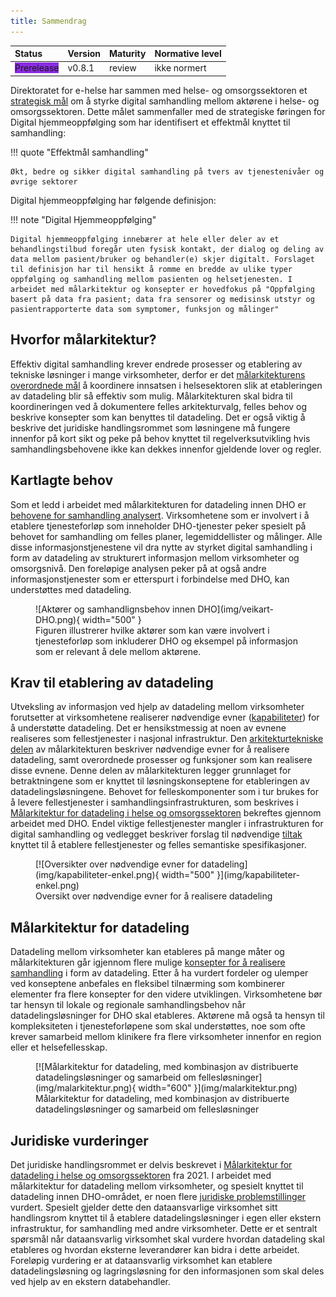 ```yaml
---
title: Sammendrag
---
```


| Status | Version | Maturity | Normative level |
|:-------------|:------------------|:------|:-------|
| <span style="background-color:BlueViolet">Prerelease</span> | v0.8.1 | review | ikke normert |

Direktoratet for e-helse har sammen med helse- og omsorgssektoren et [strategisk mål](https://www.ehelse.no/strategi/nasjonal-e-helsestrategi-for-helse-og-omsorgssektoren/mal-4-tilgjengelig-informasjon-og-styrket-samhandling) om å styrke digital samhandling mellom aktørene i helse- og omsorgssektoren. Dette målet sammenfaller med de strategiske føringen for Digital hjemmeoppfølging som har identifisert et effektmål knyttet til samhandling:  

!!! quote "Effektmål samhandling"

    Økt, bedre og sikker digital samhandling på tvers av tjenestenivåer og øvrige sektorer

Digital hjemmeoppfølging har følgende definisjon:

!!! note "Digital Hjemmeoppfølging"

    Digital hjemmeoppfølging innebærer at hele eller deler av et behandlingstilbud foregår uten fysisk kontakt, der dialog og deling av data mellom pasient/bruker og behandler(e) skjer digitalt. Forslaget til definisjon har til hensikt å romme en bredde av ulike typer oppfølging og samhandling mellom pasienten og helsetjenesten. I arbeidet med målarkitektur og konsepter er hovedfokus på "Oppfølging basert på data fra pasient; data fra sensorer og medisinsk utstyr og pasientrapporterte data som symptomer, funksjon og målinger"

## Hvorfor målarkitektur?

Effektiv digital samhandling krever endrede prosesser og etablering av tekniske løsninger i mange virksomheter, derfor er det [målarkitekturens overordnede mål](innledning/index.md#formalet-med-malarkitekturen) å koordinere innsatsen i helsesektoren slik at etableringen av datadeling blir så effektiv som mulig. Målarkitekturen skal bidra til koordineringen ved å dokumentere felles arkitekturvalg, felles behov og beskrive konsepter som kan benyttes til datadeling. Det er også viktig å beskrive det juridiske handlingsrommet som løsningene må fungere innenfor på kort sikt og peke på behov knyttet til regelverksutvikling hvis samhandlingsbehovene ikke kan dekkes innenfor gjeldende lover og regler.

## Kartlagte behov

Som et ledd i arbeidet med målarkitekturen for datadeling innen DHO er [behovene for samhandling analysert](behov/index.md). Virksomhetene som er involvert i å etablere tjenesteforløp som inneholder DHO-tjenester peker spesielt på behovet for samhandling om felles planer, legemiddellister og målinger. Alle disse informasjonstjenestene vil dra nytte av styrket digital samhandling i form av datadeling av strukturert informasjon mellom virksomheter og omsorgsnivå. Den foreløpige analysen peker på at også andre informasjonstjenester som er etterspurt i forbindelse med DHO, kan understøttes med datadeling.

<figure markdown>
  ![Aktører og samhandlignsbehov innen DHO](img/veikart-DHO.png){ width="500" }
  <figcaption>Figuren illustrerer hvilke aktører som kan være involvert i tjenesteforløp som inkluderer DHO og eksempel på informasjon som er relevant å dele mellom aktørene.</figcaption>
</figure>

## Krav til etablering av datadeling

Utveksling av informasjon ved hjelp av datadeling mellom virksomheter forutsetter at virksomhetene realiserer nødvendige evner ([kapabiliteter](vedlegg/Kapabiliteter.md)) for å understøtte datadeling. Det er hensikstmessig at noen av evnene realiseres som fellestjenester i nasjonal infrastruktur. Den [arkitekturtekniske delen](kravoganbefalinger/index.md) av målarkitekturen beskriver nødvendige evner for å realisere datadeling, samt overordnede prosesser og funksjoner som kan realisere disse evnene. Denne delen av målarkitekturen legger grunnlaget for betraktningene som er knyttet til løsningskonseptene for etableringen av datadelingsløsningene. Behovet for felleskomponenter som i tur brukes for å levere fellestjenester i samhandlingsinfrastrukturen, som beskrives i [Målarkitektur for datadeling i helse og omsorgssektoren](https://www.ehelse.no/standardisering/standarder/malarkitektur-for-datadeling-i-helse-og-omsorgssektoren) bekreftes gjennom arbeidet med DHO. Endel viktige fellestjenester mangler i infrastrukturen for digital samhandling og vedlegget beskriver forslag til nødvendige [tiltak](vedlegg/Anbefalte-tiltak.md) knyttet til å etablere fellestjenester og felles semantiske spesifikasjoner.

<figure markdown>
  [![Oversikter over nødvendige evner for datadeling](img/kapabiliteter-enkel.png){ width="500" }](img/kapabiliteter-enkel.png)
  <figcaption>Oversikt over nødvendige evner for å realisere datadeling</figcaption>
</figure>

## Målarkitektur for datadeling

Datadeling mellom virksomheter kan etableres på mange måter og målarkitekturen går igjennom flere mulige [konsepter for å realisere samhandling](vedlegg/Konsepter-realisering.md) i form av datadeling. Etter å ha vurdert fordeler og ulemper ved konseptene anbefales en fleksibel tilnærming som kombinerer elementer fra flere konsepter for den videre utviklingen. Virksomhetene bør tar hensyn til lokale og regionale samhandlingsbehov når datadelingsløsninger for DHO skal etableres. Aktørene må også ta hensyn til kompleksiteten i tjenesteforløpene som skal understøttes, noe som ofte krever samarbeid mellom klinikere fra flere virksomheter innenfor en region eller et helsefellesskap.  

<figure markdown>
  [![Målarkitektur for datadeling, med kombinasjon av distribuerte datadelingsløsninger og samarbeid om fellesløsninger](img/malarkitektur.png){ width="600" }](img/malarkitektur.png)
  <figcaption>Målarkitektur for datadeling, med kombinasjon av distribuerte datadelingsløsninger og samarbeid om fellesløsninger</figcaption>
</figure>

## Juridiske vurderinger

Det juridiske handlingsrommet er delvis beskrevet i [Målarkitektur for datadeling i helse og omsorgssektoren](https://www.ehelse.no/standardisering/standarder/malarkitektur-for-datadeling-i-helse-og-omsorgssektoren) fra 2021. I arbeidet med målarkitektur for datadeling mellom virksomheter, og spesielt knyttet til datadeling innen DHO-området, er noen flere [juridiske problemstillinger](juridisk/index.md) vurdert. Spesielt gjelder dette den dataansvarlige virksomhet sitt handlingsrom knyttet til å etablere datadelingsløsninger i egen eller ekstern infrastruktur, for samhandling med andre virksomheter. Dette er et sentralt spørsmål når dataansvarlig virksomhet skal vurdere hvordan datadeling skal etableres og hvordan eksterne leverandører kan bidra i dette arbeidet. Foreløpig vurdering er at dataansvarlig virksomhet kan etablere datadelingsløsning og lagringsløsning for den informasjonen som skal deles ved hjelp av en ekstern databehandler.  
